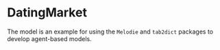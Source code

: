 # DatingMarket

The model is an example for using the `Melodie` and `tab2dict` packages to develop agent-based models. 